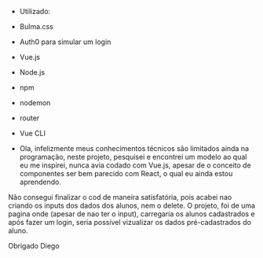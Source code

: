 - Utilizado:
- Bulma.css
- Auth0 para simular um login
- Vue.js
- Node.js
- npm
- nodemon
- router
- Vue CLI

- Ola, infelizmente meus conhecimentos técnicos são limitados ainda na programação, neste projeto,
  pesquisei e encontrei um modelo ao qual eu me inspirei, nunca avia codado com Vue.js, apesar de o
  conceito de componentes ser bem parecido com React, o qual eu ainda estou aprendendo.

Não consegui finalizar o cod de maneira satisfatória, pois acabei nao criando os inputs dos dados dos alunos, nem o delete.
O projeto, foi de uma pagina onde (apesar de nao ter o input), carregaria os alunos cadastrados e após fazer um login, seria
possível vizualizar os dados pré-cadastrados do aluno.

Obrigado
Diego
